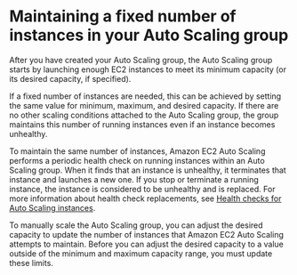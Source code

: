 # Maintaining a fixed number of instances in your Auto Scaling group<a name="as-maintain-instance-levels"></a>

After you have created your Auto Scaling group, the Auto Scaling group starts by launching enough EC2 instances to meet its minimum capacity \(or its desired capacity, if specified\)\. 

If a fixed number of instances are needed, this can be achieved by setting the same value for minimum, maximum, and desired capacity\. If there are no other scaling conditions attached to the Auto Scaling group, the group maintains this number of running instances even if an instance becomes unhealthy\. 

To maintain the same number of instances, Amazon EC2 Auto Scaling performs a periodic health check on running instances within an Auto Scaling group\. When it finds that an instance is unhealthy, it terminates that instance and launches a new one\. If you stop or terminate a running instance, the instance is considered to be unhealthy and is replaced\. For more information about health check replacements, see [Health checks for Auto Scaling instances](healthcheck.md)\.

To manually scale the Auto Scaling group, you can adjust the desired capacity to update the number of instances that Amazon EC2 Auto Scaling attempts to maintain\. Before you can adjust the desired capacity to a value outside of the minimum and maximum capacity range, you must update these limits\. 